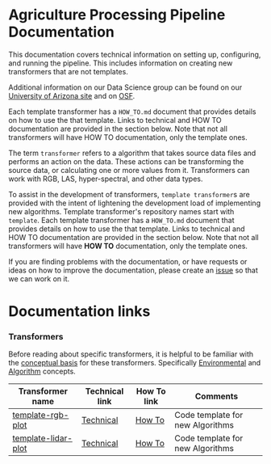 # Agriculture Processing Pipeline Documentation
This documentation covers technical information on setting up, configuring, and running the pipeline.
This includes information on creating new transformers that are not templates.

Additional information on our Data Science group can be found on our [University of Arizona site](https://datascience.cals.arizona.edu/) and on [OSF](https://osf.io/emq9s/).

Each template transformer has a `HOW_TO.md` document that provides details on how to use the that template.
Links to technical and HOW TO documentation are provided in the section below.
Note that not all transformers will have HOW TO documentation, only the template ones.

The term `transformer` refers to a algorithm that takes source data files and performs an action on the data.
These actions can be transforming the source data, or calculating one or more values from it.
Transformers can work with RGB, LAS, hyper-spectral, and other data types.

To assist in the development of transformers, `template transformer`s are provided with the intent of lightening the development load of implementing new algorithms.
Template transformer's repository names start with `template`.
Each template transformer has a `HOW_TO.md` document that provides details on how to use the that template.
Links to technical and HOW TO documentation are provided in the section below.
Note that not all transformers will have **HOW TO** documentation, only the template ones.

If you are finding problems with the documentation, or have requests or ideas on how to improve the documentation, please create an [issue](https://github.com/AgPipeline/computing-pipeline/issues/new/choose) so that we can work on it.

# Documentation links
<!-- Please provide links to the documents listed below -->
<!-- Use the repository name in the "Transformer name" column" -->

### Transformers 
Before reading about specific transformers, it is helpful to be familiar with the [conceptual basis](https://agpipeline.github.io/transformers/transformers) for these transformers.
Specifically [Environmental](https://agpipeline.github.io/transformers/environment) and [Algorithm](https://agpipeline.github.io/transformers/algorithm) concepts.

| Transformer name | Technical link | How To link | Comments |
| ---------------- | -------------- | ----------- | -------- |
| [template-rgb-plot](https://github.com/AgPipeline/template-rgb-plot) | [Technical](https://github.com/AgPipeline/AgPipeline.github.io/blob/master/transformers/template_rgb_plot.md) | [How To](https://github.com/AgPipeline/template-rgb-plot/blob/master/HOW_TO.md) | Code template for new Algorithms |
| [template-lidar-plot](https://github.com/AgPipeline/template-lidar-plot) | [Technical](https://github.com/AgPipeline/AgPipeline.github.io/blob/master/transformers/template_lidar_plot.md) | [How To](https://github.com/AgPipeline/template-lidar-plot/blob/master/HOW_TO.md) | Code template for new Algorithms |